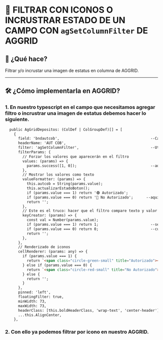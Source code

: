 # 📏 FILTRAR CON ICONOS O INCRUSTRAR ESTADO DE UN CAMPO CON `agSetColumnFilter` DE AGGRID

## 🎯 ¿Qué hace?

Filtrar y/o incrustar una imagen de estatus en columna de AGGRID.

---

## 🛠️ ¿Cómo implementarla en AGGRID?

### 1. En nuestro typescript en el campo que necesitamos agregar filtro o incrustrar una imagen de estatus debemos hacer lo siguiente.

```html
  public AgGridDepositos: (ColDef | ColGroupDef)[] = [
    {
      field: 'bndautcob',                                          --Campo del servicio usado en AGGRID
      headerName: 'AUT COB',
      filter: 'agSetColumnFilter',                                 --Utilizar en filter agSetColumnFilter
      filterParams: {
        // Forzar los valores que aparecerán en el filtro
        values: (params) => {
          params.success([1, 0]);                                  --aqui puede tener varios valores, 0,1,2,3,4,5,6 las entidades que necesites, en este caso 0 y 1.
        },
        // Mostrar los valores como texto
        valueFormatter: (params) => {
          this.autcob = String(params.value);
          this.actualizarEstadoBoton();
          if (params.value === 1) return '🟢 Autorizado';
          if (params.value === 0) return '🔴 No Autorizado';      --aqui puedes declarar el estatus, esto en la parte del filtro, y aqui colocamos el emoji imagen
          return '';
        },
        // Este es el truco: hacer que el filtro compare texto y valor real correctamente
        keyCreator: (params) => {
          const val = Number(params.value);
          if (params.value === 1) return 1;                        --se necesita identificar el valor de params.value y asignar el return para params.sucess([1,0])
          if (params.value === 0) return 0;                        --cuando se haga la seleccion envie params.value al backend el numero y no la imagen en el filtro
          return '';                                               
        },
      },
      // Renderizado de iconos
      cellRenderer: (params: any) => {
        if (params.value === 1) {
          return `<span class="circle-green-small" title="Autorizado"></span>`;    --Renderizamos iconos en todas las filas si esta autorizado o no autorizado
        } else if (params.value === 0) {
          return `<span class="circle-red-small" title="No Autorizado"></span>`;   -- Esto con clases de font awesome 6, delcarados en el style.css del la ruta principal
        } else {
          return '';
        }
      },
      pinned: 'left',
      floatingFilter: true,
      minWidth: 73,
      maxWidth: 73,
      headerClass: [this.boldHeaderClass, 'wrap-text', 'center-header'],
      ...this.AlignCenter,
    },
```
### 2. Con ello ya podemos filtrar por icono en nuestro AGGRID.


